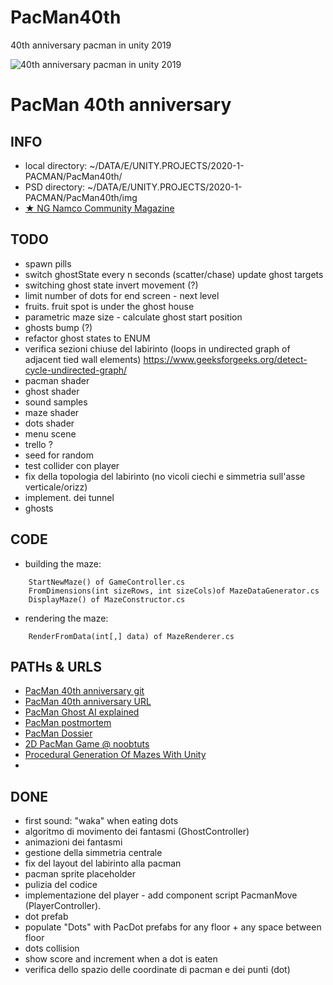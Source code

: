 # PacMan40th
40th anniversary pacman in unity 2019

![40th anniversary pacman in unity 2019](img/Screenshot_20210109.gif)

# PacMan 40th anniversary

## INFO

- local directory: ~/DATA/E/UNITY.PROJECTS/2020-1-PACMAN/PacMan40th/
- PSD directory: ~/DATA/E/UNITY.PROJECTS/2020-1-PACMAN/PacMan40th/img
- [★ NG Namco Community Magazine ](https://archive.org/details/ngnamco)

## TODO
- spawn pills
- switch ghostState every n seconds (scatter/chase) update ghost targets
- switching ghost state invert movement (?)
- limit number of dots for end screen - next level
- fruits. fruit spot is under the ghost house
- parametric maze size - calculate ghost start position 
- ghosts bump (?)
- refactor ghost states to ENUM
- verifica sezioni chiuse del labirinto (loops in undirected graph of adjacent tied wall elements)
	https://www.geeksforgeeks.org/detect-cycle-undirected-graph/
- pacman shader
- ghost shader
- sound samples
- maze shader
- dots shader
- menu scene
- trello ? 
- seed for random
- test collider con player
- fix della topologia del labirinto (no vicoli ciechi e simmetria sull'asse verticale/orizz)
- implement. dei tunnel
- ghosts

## CODE

- building the maze:
```
	StartNewMaze() of GameController.cs
	FromDimensions(int sizeRows, int sizeCols)of MazeDataGenerator.cs
	DisplayMaze() of MazeConstructor.cs
```
- rendering the maze:
```
    RenderFromData(int[,] data) of MazeRenderer.cs
```

## PATHs & URLS

* [PacMan 40th anniversary git](git@github.com:masayume/PacMan40th.git)
* [PacMan 40th anniversary URL](https://github.com/masayume/PacMan40th)
* [PacMan Ghost AI explained](https://www.youtube.com/watch?v=ataGotQ7ir8)
* [PacMan postmortem](https://www.masayume.it/blog/content/pac-man-postmortem-e-co)
* [PacMan Dossier](https://github.com/floooh/pacman.c/blob/main/pacman-dossier.pdf)
* [2D PacMan Game @ noobtuts](http://noobtuts.com/unity/2d-pacman-game)
* [Procedural Generation Of Mazes With Unity](https://www.raywenderlich.com/82-procedural-generation-of-mazes-with-unity)
* []()


## DONE
- first sound: "waka" when eating dots
- algoritmo di movimento dei fantasmi (GhostController)
- animazioni dei fantasmi
- gestione della simmetria centrale
- fix del layout del labirinto alla pacman
- pacman sprite placeholder
- pulizia del codice
- implementazione del player - add component script PacmanMove (PlayerController). 
- dot prefab
- populate "Dots" with PacDot prefabs for any floor + any space between floor 
- dots collision
- show score and increment when a dot is eaten
- verifica dello spazio delle coordinate di pacman e dei punti (dot)
